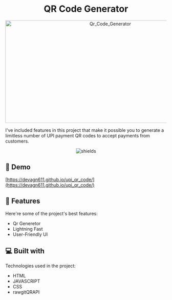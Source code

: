 <h1 align="center" id="title">QR Code Generator</h1>

<p align="center"><img src="https://socialify.git.ci/devagn611/Qr_Code_Generator/image?font=KoHo&language=1&name=1&owner=1&pattern=Circuit%20Board&stargazers=1&theme=Auto" alt="Qr_Code_Generator" width="640" height="320" /></p>

<p id="description">I've included features in this project that make it possible you to generate a limitless number of UPI payment QR codes to accept payments from customers.</p>

<p align="center"><img src="https://img.shields.io/badge/license-GPL-blue" alt="shields"></p>

<h2>🚀 Demo</h2>

[https://devagn611.github.io/upi_qr_code/](https://devagn611.github.io/upi_qr_code/)

<!-- <h2>Project Screenshots:</h2>

</br><p>Home Page</p>
<img src="https://drive.google.com/uc?export=view&amp;id=1FoYh_maJhcA0JrbStfuppaLPdDDOIQvx" alt="project-screenshot" width="600" height="400/">

</br><p>UPI ID BASED </p>
<img src="https://drive.google.com/uc?export=view&amp;id=10mc-6jiFmTYLl1N2vDDdczER3_FWcMN6" alt="project-screenshot" width="700" height="400/">

</br><p>A/C NO and IFSC Code Based</p>
<img src="https://drive.google.com/uc?export=view&amp;id=1LBrGH7rKnbjfYZJkr1GYQjUwL3GCIGFI" alt="project-screenshot" width="700" height="400/">

  
   -->
   
<h2>🧐 Features</h2>

Here're some of the project's best features:

*   Qr Generetor
*   Lightning Fast
*   User-Friendly UI

  
  
<h2>💻 Built with</h2>

Technologies used in the project:

*   HTML
*   JAVASCRIPT
*   CSS
*   rawgitQRAPI
